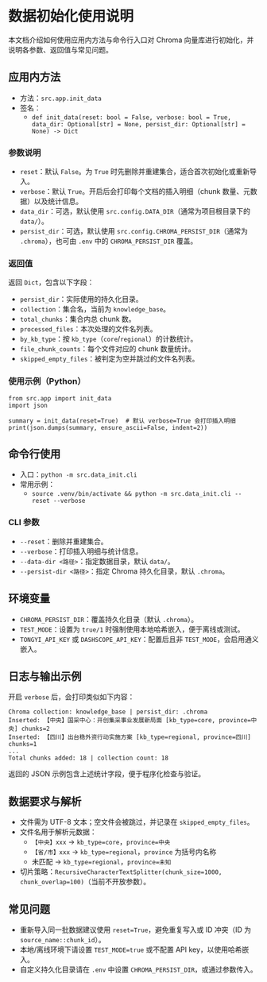# 数据初始化使用说明

本文档介绍如何使用应用内方法与命令行入口对 Chroma 向量库进行初始化，并说明各参数、返回值与常见问题。

## 应用内方法

- 方法：`src.app.init_data`
- 签名：
  - `def init_data(reset: bool = False, verbose: bool = True, data_dir: Optional[str] = None, persist_dir: Optional[str] = None) -> Dict`

### 参数说明

- `reset`：默认 `False`。为 `True` 时先删除并重建集合，适合首次初始化或重新导入。
- `verbose`：默认 `True`。开启后会打印每个文档的插入明细（chunk 数量、元数据）以及统计信息。
- `data_dir`：可选，默认使用 `src.config.DATA_DIR`（通常为项目根目录下的 `data/`）。
- `persist_dir`：可选，默认使用 `src.config.CHROMA_PERSIST_DIR`（通常为 `.chroma`），也可由 `.env` 中的 `CHROMA_PERSIST_DIR` 覆盖。

### 返回值

返回 `Dict`，包含以下字段：

- `persist_dir`：实际使用的持久化目录。
- `collection`：集合名，当前为 `knowledge_base`。
- `total_chunks`：集合内总 chunk 数。
- `processed_files`：本次处理的文件名列表。
- `by_kb_type`：按 `kb_type`（`core`/`regional`）的计数统计。
- `file_chunk_counts`：每个文件对应的 chunk 数量统计。
- `skipped_empty_files`：被判定为空并跳过的文件名列表。

### 使用示例（Python）

```
from src.app import init_data
import json

summary = init_data(reset=True)  # 默认 verbose=True 会打印插入明细
print(json.dumps(summary, ensure_ascii=False, indent=2))
```

## 命令行使用

- 入口：`python -m src.data_init.cli`
- 常用示例：
  - `source .venv/bin/activate && python -m src.data_init.cli --reset --verbose`

### CLI 参数

- `--reset`：删除并重建集合。
- `--verbose`：打印插入明细与统计信息。
- `--data-dir <路径>`：指定数据目录，默认 `data/`。
- `--persist-dir <路径>`：指定 Chroma 持久化目录，默认 `.chroma`。

## 环境变量

- `CHROMA_PERSIST_DIR`：覆盖持久化目录（默认 `.chroma`）。
- `TEST_MODE`：设置为 `true/1` 时强制使用本地哈希嵌入，便于离线或测试。
- `TONGYI_API_KEY` 或 `DASHSCOPE_API_KEY`：配置后且非 `TEST_MODE`，会启用通义嵌入。

## 日志与输出示例

开启 `verbose` 后，会打印类似如下内容：

```
Chroma collection: knowledge_base | persist_dir: .chroma
Inserted: 【中央】国采中心：开创集采事业发展新局面 [kb_type=core, province=中央] chunks=2
Inserted: 【四川】出台稳外资行动实施方案 [kb_type=regional, province=四川] chunks=1
...
Total chunks added: 18 | collection count: 18
```

返回的 JSON 示例包含上述统计字段，便于程序化检查与验证。

## 数据要求与解析

- 文件需为 UTF-8 文本；空文件会被跳过，并记录在 `skipped_empty_files`。
- 文件名用于解析元数据：
  - `【中央】xxx` → `kb_type=core`，`province=中央`
  - `【省/市】xxx` → `kb_type=regional`，`province` 为括号内名称
  - 未匹配 → `kb_type=regional`，`province=未知`
- 切片策略：`RecursiveCharacterTextSplitter(chunk_size=1000, chunk_overlap=100)`（当前不开放参数）。

## 常见问题

- 重新导入同一批数据建议使用 `reset=True`，避免重复写入或 ID 冲突（ID 为 `source_name::chunk_id`）。
- 本地/离线环境下请设置 `TEST_MODE=true` 或不配置 API key，以使用哈希嵌入。
- 自定义持久化目录请在 `.env` 中设置 `CHROMA_PERSIST_DIR`，或通过参数传入。